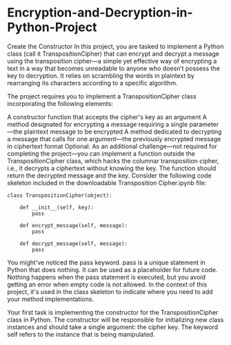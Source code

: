 # Encryption-and-Decryption-in-Python-Project

Create the Constructor
In this project, you are tasked to implement a Python class (call it TranspositionCipher) that can encrypt and decrypt a message using the transposition cipher—a simple yet effective way of encrypting a text in a way that becomes unreadable to anyone who doesn’t possess the key to decryption. It relies on scrambling the words in plaintext by rearranging its characters according to a specific algorithm.

The project requires you to implement a TranspositionCipher class incorporating the following elements:

A constructor function that accepts the cipher's key as an argument
A method designated for encrypting a message requiring a single parameter—the plaintext message to be encrypted
A method dedicated to decrypting a message that calls for one argument—the previously encrypted message in ciphertext format
Optional: As an additional challenge—not required for completing the project—you can implement a function outside the TranspositionCipher class, which hacks the columnar transposition cipher, i.e., it decrypts a ciphertext without knowing the key. The function should return the decrypted message and the key.
Consider the following code skeleton included in the downloadable Transposition Cipher.ipynb file:
```
class TranspositionCipher(object): 
        
    def __init__(self, key):
        pass
        
    def encrypt_message(self, message):
        pass
    
    def decrypt_message(self, message):
        pass
```
You might’ve noticed the pass keyword. pass is a unique statement in Python that does nothing. It can be used as a placeholder for future code. Nothing happens when the pass statement is executed, but you avoid getting an error when empty code is not allowed. In the context of this project, it's used in the class skeleton to indicate where you need to add your method implementations.

Your first task is implementing the constructor for the TranspositionCipher class in Python. The constructor will be responsible for initializing new class instances and should take a single argument: the cipher key. The keyword self refers to the instance that is being manipulated.
